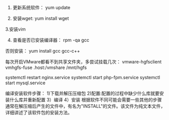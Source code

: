 1. 更新系统软件：
yum update

2. 安装wget:
yum install wget

3.安装vim

4. 查看是否已安装编译器：
rpm -qa gcc

否则安装：
yum install gcc gcc-c++


每次开启VMware都看不到共享文件夹，多尝试挂载几次：
vmware-hgfsclient
vmhgfs-fuse .host:/vmshare /mnt/hgfs





systemctl restart nginx.service
systemctl start php-fpm.service
systemctl start mysql.service



编译安装软件步骤：
1)下载并解压压缩包
2)配置:配置的过程中缺少什么库就要安装什么库并重新配置
3）编译
4）安装
根据软件不同可能会需要一些其他的步骤
通常在解压缩后产生的文件中，有名为"INSTALL"的文件。该文件为纯文本文件，详细讲述了该软件包的安装方法。
